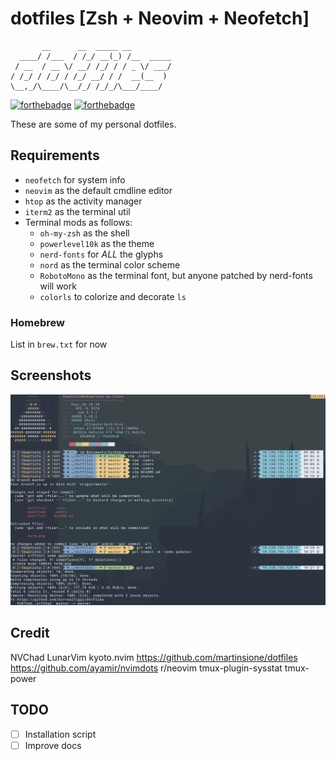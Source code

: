 # dotfiles [Zsh + Neovim + Neofetch]

```
       __      __  _____ __
  ____/ /___  / /_/ __(_) /__  _____
 / __  / __ \/ __/ /_/ / / _ \/ ___/
/ /_/ / /_/ / /_/ __/ / /  __(__  )
\__,_/\____/\__/_/ /_/_/\___/____/

```
[![forthebadge](https://forthebadge.com/images/badges/60-percent-of-the-time-works-every-time.svg)](https://forthebadge.com)
[![forthebadge](https://forthebadge.com/images/badges/built-with-love.svg)](https://forthebadge.com)
</div>

These are some of my personal dotfiles.

## Requirements

- `neofetch`  for system info
- `neovim` as the default cmdline editor
- `htop` as the activity manager
- `iterm2` as the terminal util
- Terminal mods as follows:
  - `oh-my-zsh` as the shell
  - `powerlevel10k` as the theme
  - `nerd-fonts` for *ALL* the glyphs
  - `nord` as the terminal color scheme
  - `RobotoMono` as the terminal font, but anyone patched by nerd-fonts will work
  - `colorls` to colorize and decorate `ls`

### Homebrew

List in `brew.txt` for now

## Screenshots

![alt text](https://raw.githubusercontent.com/SurrealTiggi/dotfiles/master/term.png)

## Credit
NVChad
LunarVim
kyoto.nvim
https://github.com/martinsione/dotfiles
https://github.com/ayamir/nvimdots
r/neovim
tmux-plugin-sysstat
tmux-power

## TODO

- [ ] Installation script
- [ ] Improve docs

